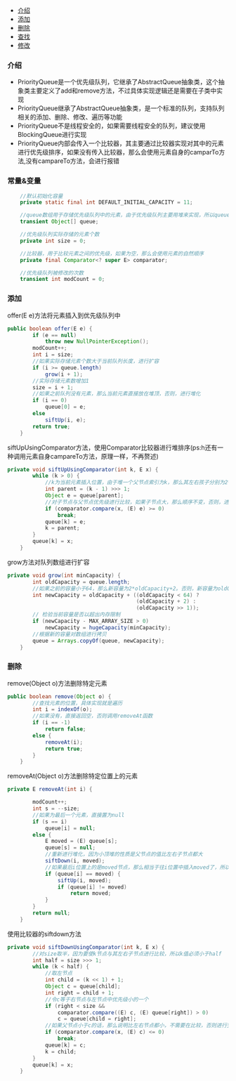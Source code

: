 - [介绍](#介绍)
- [添加](#添加)
- [删除](#删除)
- [查找](#查找)
- [修改](#修改)

### 介绍
- PriorityQueue是一个优先级队列，它继承了AbstractQueue抽象类，这个抽象类主要定义了add和remove方法，不过具体实现逻辑还是需要在子类中实现
- PriorityQueue继承了AbstractQueue抽象类，是一个标准的队列，支持队列相关的添加、删除、修改、遍历等功能
- PriorityQueue不是线程安全的，如果需要线程安全的队列，建议使用BlockingQueue进行实现
- PriorityQueue内部会传入一个比较器，其主要通过比较器实现对其中的元素进行优先级排序，如果没有传入比较器，那么会使用元素自身的camparTo方法,没有campareTo方法，会进行报错

### 常量&变量

```java
    //默认初始化容量
    private static final int DEFAULT_INITIAL_CAPACITY = 11;

    //queue数组用于存储优先级队列中的元素，由于优先级队列主要用堆来实现，所以queue[0]始终为优先级最小的元素
    transient Object[] queue; 

    //优先级队列实际存储的元素个数
    private int size = 0;

    //比较器，用于比较元素之间的优先级，如果为空，那么会使用元素的自然顺序
    private final Comparator<? super E> comparator;

    //优先级队列被修改的次数
    transient int modCount = 0; 
```

### 添加
offer(E e)方法将元素插入到优先级队列中
```java
public boolean offer(E e) {
        if (e == null)
            throw new NullPointerException();
        modCount++;
        int i = size;
        //如果实际存储元素个数大于当前队列长度，进行扩容
        if (i >= queue.length)
            grow(i + 1);
        //实际存储元素数增加1
        size = i + 1;
        //如果之前队列没有元素，那么当前元素直接放在堆顶，否则，进行堆化
        if (i == 0)
            queue[0] = e;
        else
            siftUp(i, e);
        return true;
    }
```

siftUpUsingComparator方法，使用Comparator比较器进行堆排序(ps:h还有一种调用元素自身campareTo方法，原理一样，不再赘述)
```java
private void siftUpUsingComparator(int k, E x) {
        while (k > 0) {
            //k为当前元素插入位置，由于堆一个父节点索引为k，那么其左右孩子分别为2*k+1，2*k+2，所以一个子节点其父节点的所以一定为(k-1)>>>1
            int parent = (k - 1) >>> 1;
            Object e = queue[parent];
            //对子节点与父节点优先级进行比较，如果子节点大，那么顺序不变，否则，进行交换
            if (comparator.compare(x, (E) e) >= 0)
                break;
            queue[k] = e;
            k = parent;
        }
        queue[k] = x;
    }
```

grow方法对队列数组进行扩容
```java
private void grow(int minCapacity) {
        int oldCapacity = queue.length;
        //如果之前的容量小于64，那么新容量为2*oldCapacity+2。否则，新容量为oldCapacity*1.5
        int newCapacity = oldCapacity + ((oldCapacity < 64) ?
                                         (oldCapacity + 2) :
                                         (oldCapacity >> 1));
        // 检验当前容量是否以超出内存限制
        if (newCapacity - MAX_ARRAY_SIZE > 0)
            newCapacity = hugeCapacity(minCapacity);
        //根据新的容量对数组进行拷贝
        queue = Arrays.copyOf(queue, newCapacity);
    }
```



### 删除
remove(Object o)方法删除特定元素
```java
public boolean remove(Object o) {
        //查找元素的位置，具体实现就是遍历
        int i = indexOf(o);
        //如果没有，直接返回空，否则调用removeAt函数
        if (i == -1)
            return false;
        else {
            removeAt(i);
            return true;
        }
    }
```

removeAt(Object o)方法删除特定位置上的元素
```java
private E removeAt(int i) {

        modCount++;
        int s = --size;
        //如果为最后一个元素，直接置为null
        if (s == i) 
            queue[i] = null;
        else {
            E moved = (E) queue[s];
            queue[s] = null;
            //重新进行堆化，因为小顶堆的性质是父节点的值比左右子节点都大
            siftDown(i, moved);
            //如果最后i位置上的是moved节点，那么相当于往i位置中插入moved了，所以需要siftUp函数
            if (queue[i] == moved) {
                siftUp(i, moved);
                if (queue[i] != moved)
                    return moved;
            }
        }
        return null;
    }
```

使用比较器的siftdown方法
```java
private void siftDownUsingComparator(int k, E x) {
        //对size取半，因为要使k节点与其左右子节点进行比较，所以k值必须小于half
        int half = size >>> 1;
        while (k < half) {
            //取左节点
            int child = (k << 1) + 1;
            Object c = queue[child];
            int right = child + 1;
            //令c等于右节点与左节点中优先级小的一个
            if (right < size &&
                comparator.compare((E) c, (E) queue[right]) > 0)
                c = queue[child = right];
            //如果父节点小于c的话，那么说明比左右节点都小，不需要在比较，否则进行交换
            if (comparator.compare(x, (E) c) <= 0)
                break;
            queue[k] = c;
            k = child;
        }
        queue[k] = x;
    }
```







